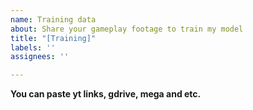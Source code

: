 ```yaml
---
name: Training data
about: Share your gameplay footage to train my model
title: "[Training]"
labels: ''
assignees: ''

---
```


**You can paste yt links, gdrive, mega and etc.**
